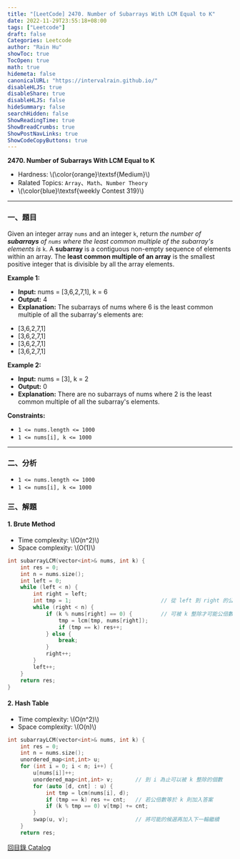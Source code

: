 ```yaml
---
title: "[LeetCode] 2470. Number of Subarrays With LCM Equal to K"
date: 2022-11-29T23:55:18+08:00
tags: ["Leetcode"]
draft: false
Categories: Leetcode
author: "Rain Hu"
showToc: true
TocOpen: true
math: true
hidemeta: false
canonicalURL: "https://intervalrain.github.io/"
disableHLJS: true
disableShare: true
disableHLJS: false
hideSummary: false
searchHidden: false
ShowReadingTime: true
ShowBreadCrumbs: true
ShowPostNavLinks: true
ShowCodeCopyButtons: true
---
```

**2470. Number of Subarrays With LCM Equal to K**
+ Hardness: \\(\color{orange}\textsf{Medium}\\)
+ Ralated Topics: `Array`、`Math`、`Number Theory`
+ \\(\color{blue}\textsf{weekly Contest 319}\\)
---
### 一、題目
Given an integer array `nums` and an integer `k`, return *the number of ***subarrays*** of `nums` where the least common multiple of the subarray's elements is* `k`.
A **subarray** is a contiguous non-empty sequence of elements within an array.
The **least common multiple of an array** is the smallest positive integer that is divisible by all the array elements.

**Example 1:**  
+ **Input:** nums = [3,6,2,7,1], k = 6
+ **Output:** 4
+ **Explanation:** The subarrays of nums where 6 is the least common multiple of all the subarray's elements are:  
- [3,6,2,7,1]  
- [3,6,2,7,1]  
- [3,6,2,7,1]  
- [3,6,2,7,1]  

**Example 2:**
+ **Input:** nums = [3], k = 2
+ **Output:** 0
+ **Explanation:** There are no subarrays of nums where 2 is the least common multiple of all the subarray's elements.

**Constraints:**
+ `1 <= nums.length <= 1000`
+ `1 <= nums[i], k <= 1000`

---

### 二、分析
+ `1 <= nums.length <= 1000`
+ `1 <= nums[i], k <= 1000`

### 三、解題
#### 1. Brute Method
+ Time complexity: \\(O(n^2)\\)
+ Space complexity: \\(O(1)\\)
```C++
int subarrayLCM(vector<int>& nums, int k) {
    int res = 0;
    int n = nums.size();
    int left = 0;
    while (left < n) {
        int right = left;
        int tmp = 1;                            // 從 left 到 right 的公倍數
        while (right < n) {
            if (k % nums[right] == 0) {         // 可被 k 整除才可能公倍數為 k
                tmp = lcm(tmp, nums[right]);
                if (tmp == k) res++;
            } else {
                break;
            }
            right++;
        }
        left++;
    }
    return res;
}
```
#### 2. Hash Table
+ Time complexity: \\(O(n^2)\\)
+ Space complexity: \\(O(n)\\)
```C++
int subarrayLCM(vector<int>& nums, int k) {
    int res = 0;
    int n = nums.size();
    unordered_map<int,int> u;
    for (int i = 0; i < n; i++) {
        u[nums[i]]++;
        unordered_map<int,int> v;       // 到 i 為止可以被 k 整除的個數  
        for (auto [d, cnt] : u) {
            int tmp = lcm(nums[i], d);
            if (tmp == k) res += cnt;   // 若公倍數等於 k 則加入答案
            if (k % tmp == 0) v[tmp] += cnt;
        }
        swap(u, v);                     // 將可能的候選再加入下一輪繼續
    }
    return res;
```
[回目錄 Catalog](/leetcode)